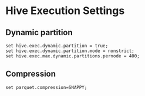 # Hive Execution Settings

## Dynamic partition
```hive
set hive.exec.dynamic.partition = true;
set hive.exec.dynamic.partition.mode = nonstrict;
set hive.exec.max.dynamic.partitions.pernode = 400;
```

## Compression
```hive
set parquet.compression=SNAPPY;
```
